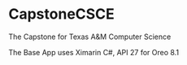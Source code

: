 # CapstoneCSCE
The Capstone for Texas A&amp;M Computer Science

The Base App uses Ximarin C#, API 27 for Oreo 8.1
